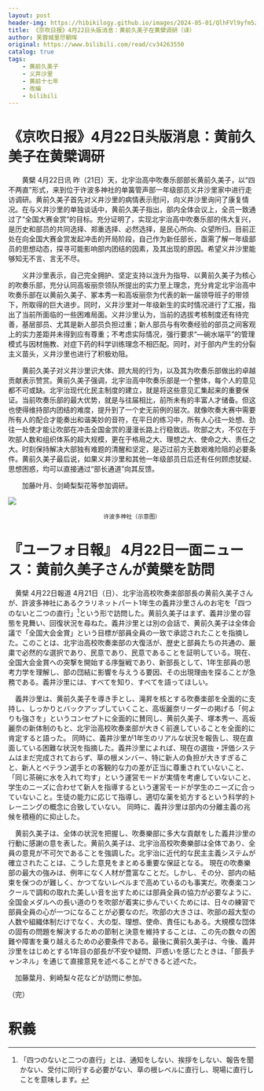 ```yaml
---
layout: post
header-img: https://hibikilogy.github.io/images/2024-05-01/QlhFVl9yfm5zcU5zUmtNfQ==.w1256.h670.jpg
title: 《京吹日报》4月22日头版消息：黄前久美子在黄檗调研（译）
author: 芙蓉城里尽朝晖
original: https://www.bilibili.com/read/cv34263550
catalog: true
tags:
    - 黄前久美子
    - 义井沙里
    - 黄前十七年
    - 改编
    - bilibili
---
```

# 《京吹日报》4月22日头版消息：黄前久美子在黄檗调研

&emsp;&emsp;黄檗 4月22日讯 昨（21日）天，北宇治高中吹奏乐部部长黄前久美子，以“四不两直”形式，来到位于许波多神社的单簧管声部一年级部员义井沙里家中进行走访调研。黄前久美子首先对义井沙里的病情表示慰问，向义井沙里询问了康复情况。在与义井沙里的单独谈话中，黄前久美子指出，部内全体会议上，全员一致通过了“全国大赛金赏”的目标。充分证明了，实现北宇治高中吹奏乐部的伟大复兴，是历史和部员的共同选择、郑重选择、必然选择，是民心所向、众望所归。目前正处在向全国大赛金赏发起冲击的开局阶段，自己作为新任部长，亟需了解一年级部员的思想动态，探寻可能影响部内团结的因素，及其出现的原因。希望义井沙里能够知无不言、言无不尽。

&emsp;&emsp;义井沙里表示，自己完全拥护、坚定支持以泷升为指导、以黄前久美子为核心的吹奏乐部，充分认同高坂丽奈领队所提出的实力至上理念，充分肯定北宇治高中吹奏乐部在以黄前久美子、冢本秀一和高坂丽奈为代表的新一届领导班子的带领下，所取得的巨大进步。同时，义井沙里对一年级新生的实时情况进行了汇报，指出了当前所面临的一些困难局面。义井沙里认为，当前的选拔考核制度还有待完善，基层部员、尤其是新人部员负担过重；新人部员与有吹奏经验的部员之间客观上的实力差距并未得到应有尊重；不考虑实际情况，强行要求“—碗水端平”的管理模式与因材施教、对症下药的科学训练理念不相匹配。同时，对于部内产生的分裂主义苗头，义井沙里也进行了积极劝阻。

&emsp;&emsp;黄前久美子对义井沙里识大体、顾大局的行为，以及其为吹奏乐部做出的卓越贡献表示赞赏。黄前久美子强调，北宇治高中吹奏乐部是一个整体，每个人的意见都不可或缺。北宇治现代化民主制度的建立，就是将这些意见汇集起来的重要保证。当前吹奏乐部的最大优势，就是与往届相比，前所未有的丰富人才储备。但这也使得维持部内团结的难度，提升到了一个史无前例的层次。就像吹奏大赛中需要所有人的配合才能奏出和谐美妙的音符，在平日的练习中，所有人心往一处想、劲往一处使才能让吹部在冲击全国金赏的漫漫长路上行稳致远。吹部之大，不仅在于吹部人数和组织体系的超大规模，更在于格局之大、理想之大、使命之大、责任之大。时刻保持解决大部独有难题的清醒和坚定，是迈过前方无数艰难险阻的必要条件。黄前久美子最后说，如果义井沙里和其他一年级部员日后还有任何顾虑犹疑、思想困惑，均可以直接通过“部长通道”向其反馈。

&emsp;&emsp;加藤叶月、剑崎梨梨花等参加调研。

![](https://hibikilogy.github.io/images/2024-05-01/QlhFVl9yfm5zcU5zUmtNfQ==.w1256.h670.jpg)
<center><small>许波多神社（示意图）</small></center>

# 『ユーフォ日報』 4月22日一面ニュース：黄前久美子さんが黄檗を訪問

　黄檗 4月22日報道 4月21日（日）、北宇治高校吹奏楽部部長の黄前久美子さんが、許波多神社にあるクラリネットパート1年生の義井沙里さんのお宅を「四つのないと二つの直行」[^1]という形で訪問した。黄前久美子はまず、義井沙里の容態を見舞い、回復状況を尋ねた。義井沙里とは別の会話で、黄前久美子は全体会議で「全国大会金賞」という目標が部員全員の一致で承認されたことを指摘した。このことは、北宇治高校吹奏楽部の大復活が、歴史と部員たちの共通の、厳粛で必然的な選択であり、民意であり、民意であることを証明している。現在、全国大会金賞への突撃を開始する序盤戦であり、新部長として、1年生部員の思考力学を理解し、部の団結に影響を与えうる要因、その出現理由を探ることが急務である。義井沙里には、すべてを知り、すべてを語ってほしい。

　義井沙里は、黄前久美子を導き手とし、滝昇を核とする吹奏楽部を全面的に支持し、しっかりとバックアップしていくこと、高坂麗奈リーダーの掲げる「何よりも強さを」というコンセプトに全面的に賛同し、黄前久美子、塚本秀一、高坂麗奈の新体制のもと、北宇治高校吹奏楽部が大きく前進していることを全面的に肯定すると語った。
同時に、義井沙里が1年生のリアルな状況を報告し、現在直面している困難な状況を指摘した。義井沙里によれば、現在の選抜・評価システムはまだ完成されておらず、草の根メンバー、特に新人の負担が大きすぎること、新人とベテラン選手との客観的な力の差が正当に尊重されていないこと、「同じ茶碗に水を入れて均す」という運営モードが実情を考慮していないこと、学生のニーズに合わせて新人を指導するという運営モードが学生のニーズに合っていないこと。生徒の能力に応じて指導し、適切な薬を処方するという科学的トレーニングの概念に合致していない。 同時に、義井沙里は部内の分離主義の兆候を積極的に抑止した。

　黄前久美子は、全体の状況を把握し、吹奏樂部に多大な貢献をした義井沙里の行動に感謝の意を表した。黄前久美子は、北宇治高校吹奏樂部は全体であり、全員の意見が不可欠であることを強調した。北宇治に近代的な民主主義システムが確立されたことは、こうした意見をまとめる重要な保証となる。 現在の吹奏樂部の最大の強みは、例年になく人材が豊富なことだ。しかし、その分、部内の結束を保つのが難しく、かつてないレベルまで高めているのも事実だ。吹奏楽コンクールで調和の取れた美しい音を出すためには部員全員の協力が必要なように、全国金メダルへの長い道のりを吹部が着実に歩んでいくためには、日々の練習で部員全員の心が一つになることが必要なのだ。吹部の大きさは、吹部の超大型の人数や組織体制だけでなく、大の型、理想、使命、責任にもある。大規模な団体の固有の問題を解決するための節制と決意を維持することは、この先の数々の困難や障害を乗り越えるための必要条件である。最後に黄前久美子は、今後、義井沙里をはじめとする1年目の部長が不安や疑問、戸惑いを感じたときは、「部長チャンネル」を通じて直接意見を述べることができると述べた。

　加藤葉月、剣崎梨々花などが訪問に参加。

（完）

# 釈義

[^1]: 「四つのないと二つの直行」とは、通知をしない、挨拶をしない、報告を聞かない、受付に同行する必要がない、草の根レベルに直行し、現場に直行しことを意味します。

